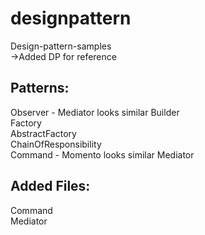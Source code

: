 # designpattern
Design-pattern-samples  
->Added DP for reference

Patterns:  
-----------  
Observer - Mediator looks similar
Builder  
Factory  
AbstractFactory  
ChainOfResponsibility  
Command - Momento looks similar 
Mediator  

  
Added Files:  
------------  
Command  
Mediator  
